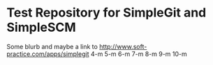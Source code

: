Test Repository for SimpleGit and SimpleSCM
====
Some blurb and maybe a link to http://www.soft-practice.com/apps/simplegit
4-m
5-m
6-m
7-m
8-m
9-m
10-m




